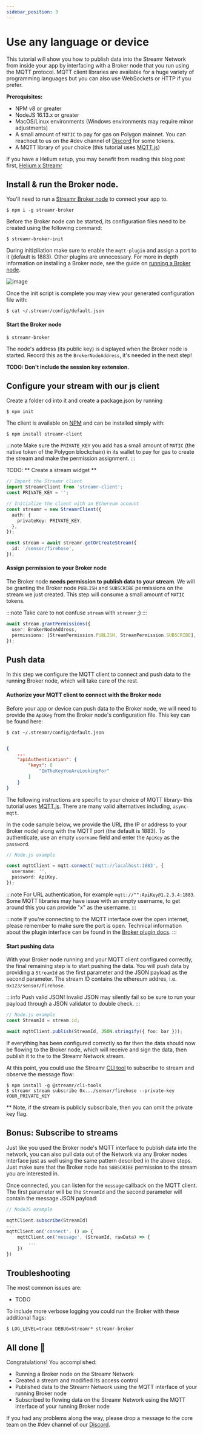 ```yaml
---
sidebar_position: 3
---
```


# Use any language or device
This tutorial will show you how to publish data into the Streamr Network from inside your app by interfacing with a Broker node that you run using the MQTT protocol. MQTT client libraries are available for a huge variety of programming languages but you can also use WebSockets or HTTP if you prefer.

**Prerequisites:**
- NPM v8 or greater
- NodeJS 16.13.x or greater
- MacOS/Linux environments (Windows environments may require minor adjustments)
- A small amount of `MATIC` to pay for gas on Polygon mainnet. You can reachout to us on the #dev channel of [Discord](https://discord.gg/gZAm8P7hK8) for some tokens.
- A MQTT library of your choice (this tutorial uses [MQTT.js](https://www.npmjs.com/package/mqtt))

If you have a Helium setup, you may benefit from reading this blog post first, [Helium x Streamr](https://blog.helium.com/helium-x-streamr-ea89c4b61a14)

## Install & run the Broker node.
You'll need to run a [Streamr Broker node](../streamr-network/nodes#broker-nodes) to connect your app to.

```shell
$ npm i -g streamr-broker
```

Before the Broker node can be started, its configuration files need to be created using the following command:

```shell
$ streamr-broker-init
```

During initiziliation make sure to enable the `mqtt-plugin` and assign a port to it (default is 1883). Other plugins are unnecessary. For more in depth information on installing a Broker node, see the guide on [running a Broker node](https://streamr.network/docs/streamr-network/installing-broker-node).

![image](@site/static/img/mqtt-guide-1.png)

Once the init script is complete you may view your generated configuration file with:

```shell
$ cat ~/.streamr/config/default.json
```

#### Start the Broker node

```shell
$ streamr-broker
```

The node's address (its public key) is displayed when the Broker node is started. Record this as the `BrokerNodeAddress`, it's needed in the next step!

**TODO: Don't include the session key extension.**

## Configure your stream with our js client

Create a folder cd into it and create a package.json by running

```shell
$ npm init
```

The client is available on [NPM](https://www.npmjs.com/package/streamr-client) and can be installed simply with:

```shell
$ npm install streamr-client
```

:::note
Make sure the `PRIVATE_KEY` you add has a small amount of `MATIC` (the native token of the Polygon blockchain) in its wallet to pay for gas to create the stream and make the permission assignment.
:::

TODO: ** Create a stream widget **

```ts
// Import the Streamr client
import StreamrClient from 'streamr-client';
const PRIVATE_KEY = '';

// Initialize the client with an Ethereum account
const streamr = new StreamrClient({
  auth: {
    privateKey: PRIVATE_KEY,
  },
});

const stream = await streamr.getOrCreateStream({
  id: '/sensor/firehose',
});
```

#### Assign permission to your Broker node

The Broker node **needs permission to publish data to your stream**. We will be granting the Broker node `PUBLISH` and `SUBSCRIBE` permissions on the stream we just created. This step will consume a small amount of `MATIC` tokens.

:::note
Take care to not confuse `stream` with `streamr` ;)
:::

```ts
await stream.grantPermissions({
  user: BrokerNodeAddress,
  permissions: [StreamPermission.PUBLISH, StreamPermission.SUBSCRIBE],
});
```

## Push data

In this step we configure the MQTT client to connect and push data to the running Broker node, which will take care of the rest.

#### Authorize your MQTT client to connect with the Broker node

Before your app or device can push data to the Broker node, we will need to provide the `ApiKey` from the Broker node's configuration file. This key can be found here:

```shell
$ cat ~/.streamr/config/default.json
```

```json

{
    ...
    "apiAuthentication": {
        "keys": [
            "ImTheKeyYouAreLookingFor"
        ]
    }
}
```

The following instructions are specific to your choice of MQTT library- this tutorial uses [MQTT.js](https://www.npmjs.com/package/mqtt). There are many valid alternatives including, `async-mqtt`.

In the code sample below, we provide the URL (the IP or address to your Broker node) along with the MQTT port (the default is 1883). To authenticate, use an empty `username` field and enter the `ApiKey` as the `password`.

```ts
// Node.js example

const mqttClient = mqtt.connect('mqtt://localhost:1883', {
  username: '',
  password: ApiKey,
});
```

:::note
For URL authentication, for example `mqtt://"":ApiKey@1.2.3.4:1883`. Some MQTT libraries may have issue with an empty username, to get around this you can provide "x" as the username.
:::

:::note
If you're connecting to the MQTT interface over the open internet, please remember to make sure the port is open.
Technical information about the plugin interface can be found in the [Broker plugin docs](https://github.com/streamr-dev/network-monorepo/blob/main/packages/broker/plugins.md).
:::

#### Start pushing data

With your Broker node running and your MQTT client configured correctly, the final remaining step is to start pushing the data. You will push data by providing a `StreamId` as the first parameter and the JSON payload as the second parameter. The stream ID contains the ethereum addres, i.e. `0x123/sensor/firehose`.

:::info
Push valid JSON! Invalid JSON may silently fail so be sure to run your payload through a JSON validator to double check.
:::

```ts
// Node.js example
const StreamId = stream.id;

await mqttClient.publish(StreamId, JSON.stringify({ foo: bar }));
```

If everything has been configured correctly so far then the data should now be flowing to the Broker node, which will receive and sign the data, then publish it to the to the Streamr Network stream.

At this point, you could use the Streamr [CLI tool](https://github.com/streamr-dev/network-monorepo/tree/main/packages/cli-tools) to subscribe to stream and observe the message flow:

```shell
$ npm install -g @streamr/cli-tools
$ streamr stream subscribe 0x.../sensor/firehose --private-key YOUR_PRIVATE_KEY
```

\*\* Note, if the stream is publicly subscribale, then you can omit the private key flag.

## Bonus: Subscribe to streams

Just like you used the Broker node's MQTT interface to publish data into the network, you can also pull data out of the Network via any Broker nodes interface just as well using the same pattern described in the above steps. Just make sure that the Broker node has `SUBSCRIBE` permission to the stream you are interested in.

Once connected, you can listen for the `message` callback on the MQTT client. The first parameter will be the `StreamId` and the second parameter will contain the message JSON payload:

```ts
// NodeJS example

mqttClient.subscribe(StreamId)
...
mqttClient.on('connect', () => {
    mqttClient.on('message', (StreamId, rawData) => {
        ...
    })
})
```

## Troubleshooting

The most common issues are:

- TODO

To include more verbose logging you could run the Broker with these additional flags:

```shell
$ LOG_LEVEL=trace DEBUG=Streamr* streamr-broker
```

## All done 🎉

Congratulations! You accomplished:

- Running a Broker node on the Streamr Network
- Created a stream and modified its access control
- Published data to the Streamr Network using the MQTT interface of your running Broker node
- Subscribed to flowing data on the Streamr Network using the MQTT interface of your running Broker node

If you had any problems along the way, please drop a message to the core team on the #dev channel of our [Discord](https://discord.gg/gZAm8P7hK8).
